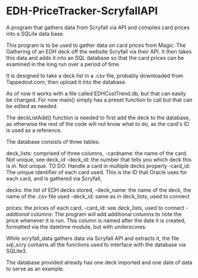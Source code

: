 # EDH-PriceTracker-ScryfallAPI
A program that gathers data from Scryfall via API and compiles card prices into a SQLite data base.

This program is to be used to gather data on card prices from Magic: The Gathering of an EDH deck off the website Scryfall via their API. It then takes this data and
adds it into an SQL database so that the card prices can be examined in the long run over a period of time.

It is designed to take a deck list in a .csv file, probably downloaded from Tappedout.com, then upload it into the database.

As of now it works with a file called EDHCostTrend.db, but that can easily be changed. For now main() simply has a preset function to call but that can be edited as needed.

The deckListAdd() function is needed to first add the deck to the database, as otherwise the rest of the code will not know what to do, as the card's ID is used as a reference.

The database consists of three tables:

deck_lists: comprised of three columns,
    -cardname: the name of the card. Not unique, see deck_id
    -deck_id: the number that tells you which deck this is in. Not unique.
                TO DO: Handle a card in multiple decks properly
    -card_id: The unique identifier of each card used. This is the ID that
        Oracle uses for each card, and is gathered via Scryfall,

decks: the list of EDH decks stored,
    -deck_name: the name of the deck, the name of the .csv file used
    -deck_id: same as in deck_lists, used to connect

prices: the prices of each card,
    -card_id: see deck_lists, used to connect
    -*addtional columns*: The program will add additional columns to note the
        price whenever it is run. This column is named after the date it is
        created, formatted via the datetime module, but with underscores.


While scryfall_data gathers data via Scryfall API and extracts it, the file sql_scry contains all the functions used to interface with the database via SQLite3.

The database provided already has one deck imported and one date of data to serve as an example.
